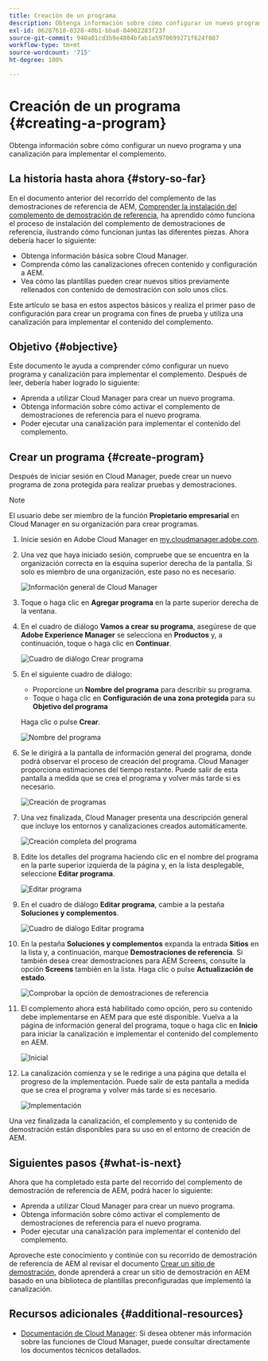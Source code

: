 ```yaml
---
title: Creación de un programa
description: Obtenga información sobre cómo configurar un nuevo programa y una canalización para implementar el complemento.
exl-id: 06287618-0328-40b1-bba8-84002283f23f
source-git-commit: 940a01cd3b9e4804bfab1a5970699271f624f087
workflow-type: tm+mt
source-wordcount: '715'
ht-degree: 100%

---
```


# Creación de un programa {#creating-a-program}

Obtenga información sobre cómo configurar un nuevo programa y una canalización para implementar el complemento.

## La historia hasta ahora {#story-so-far}

En el documento anterior del recorrido del complemento de las demostraciones de referencia de AEM, [Comprender la instalación del complemento de demostración de referencia,](installation.md) ha aprendido cómo funciona el proceso de instalación del complemento de demostraciones de referencia, ilustrando cómo funcionan juntas las diferentes piezas. Ahora debería hacer lo siguiente:

* Obtenga información básica sobre Cloud Manager.
* Comprenda cómo las canalizaciones ofrecen contenido y configuración a AEM.
* Vea cómo las plantillas pueden crear nuevos sitios previamente rellenados con contenido de demostración con solo unos clics.

Este artículo se basa en estos aspectos básicos y realiza el primer paso de configuración para crear un programa con fines de prueba y utiliza una canalización para implementar el contenido del complemento.

## Objetivo {#objective}

Este documento le ayuda a comprender cómo configurar un nuevo programa y canalización para implementar el complemento. Después de leer, debería haber logrado lo siguiente:

* Aprenda a utilizar Cloud Manager para crear un nuevo programa.
* Obtenga información sobre cómo activar el complemento de demostraciones de referencia para el nuevo programa.
* Poder ejecutar una canalización para implementar el contenido del complemento.

## Crear un programa {#create-program}

Después de iniciar sesión en Cloud Manager, puede crear un nuevo programa de zona protegida para realizar pruebas y demostraciones.

>[!NOTE]
>
>El usuario debe ser miembro de la función **Propietario empresarial** en Cloud Manager en su organización para crear programas.

1. Inicie sesión en Adobe Cloud Manager en [my.cloudmanager.adobe.com](https://my.cloudmanager.adobe.com/).

1. Una vez que haya iniciado sesión, compruebe que se encuentra en la organización correcta en la esquina superior derecha de la pantalla. Si solo es miembro de una organización, este paso no es necesario.

   ![Información general de Cloud Manager](assets/cloud-manager.png)

1. Toque o haga clic en **Agregar programa** en la parte superior derecha de la ventana.

1. En el cuadro de diálogo **Vamos a crear su programa**, asegúrese de que **Adobe Experience Manager** se selecciona en **Productos** y, a continuación, toque o haga clic en **Continuar**.

   ![Cuadro de diálogo Crear programa](assets/create-program.png)

1. En el siguiente cuadro de diálogo:

   * Proporcione un **Nombre del programa** para describir su programa.
   * Toque o haga clic en **Configuración de una zona protegida** para su **Objetivo del programa**

   Haga clic o pulse **Crear**.

   ![Nombre del programa](assets/program-name.png)

1. Se le dirigirá a la pantalla de información general del programa, donde podrá observar el proceso de creación del programa. Cloud Manager proporciona estimaciones del tiempo restante. Puede salir de esta pantalla a medida que se crea el programa y volver más tarde si es necesario.

   ![Creación de programas](assets/program-creation.png)

1. Una vez finalizada, Cloud Manager presenta una descripción general que incluye los entornos y canalizaciones creados automáticamente.

   ![Creación completa del programa](assets/creation-complete.png)

1. Edite los detalles del programa haciendo clic en el nombre del programa en la parte superior izquierda de la página y, en la lista desplegable, seleccione **Editar programa**.

   ![Editar programa](assets/edit-program.png)

1. En el cuadro de diálogo **Editar programa**, cambie a la pestaña **Soluciones y complementos**.

   ![Cuadro de diálogo Editar programa](assets/edit-program-dialog.png)

1. En la pestaña **Soluciones y complementos** expanda la entrada **Sitios** en la lista y, a continuación, marque **Demostraciones de referencia**. Si también desea crear demostraciones para AEM Screens, consulte la opción **Screens** también en la lista. Haga clic o pulse **Actualización de estado**.

   ![Comprobar la opción de demostraciones de referencia](assets/edit-program-add-on.png)

1. El complemento ahora está habilitado como opción, pero su contenido debe implementarse en AEM para que esté disponible. Vuelva a la página de información general del programa, toque o haga clic en **Inicio** para iniciar la canalización e implementar el contenido del complemento en AEM.

   ![Inicial](assets/deploy.png)

1. La canalización comienza y se le redirige a una página que detalla el progreso de la implementación. Puede salir de esta pantalla a medida que se crea el programa y volver más tarde si es necesario.

   ![Implementación](assets/deployment.png)

Una vez finalizada la canalización, el complemento y su contenido de demostración están disponibles para su uso en el entorno de creación de AEM.

## Siguientes pasos {#what-is-next}

Ahora que ha completado esta parte del recorrido del complemento de demostración de referencia de AEM, podrá hacer lo siguiente:

* Aprenda a utilizar Cloud Manager para crear un nuevo programa.
* Obtenga información sobre cómo activar el complemento de demostraciones de referencia para el nuevo programa.
* Poder ejecutar una canalización para implementar el contenido del complemento.

Aproveche este conocimiento y continúe con su recorrido de demostración de referencia de AEM al revisar el documento [Crear un sitio de demostración,](create-site.md) donde aprenderá a crear un sitio de demostración en AEM basado en una biblioteca de plantillas preconfiguradas que implementó la canalización.

## Recursos adicionales {#additional-resources}

* [Documentación de Cloud Manager](https://experienceleague.adobe.com/docs/experience-manager-cloud-service/onboarding/onboarding-concepts/cloud-manager-introduction.html?lang=es): Si desea obtener más información sobre las funciones de Cloud Manager, puede consultar directamente los documentos técnicos detallados.
